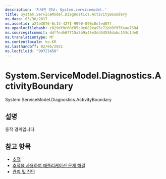 ```yaml
---
description: '자세한 정보: System.servicemodel.'
title: System.ServiceModel.Diagnostics.ActivityBoundary
ms.date: 03/30/2017
ms.assetid: a24e3076-0c14-4271-9990-090c0dfed07f
ms.openlocfilehash: c029df0c08f85c9c082ea95c72eb9f976eae7684
ms.sourcegitcommit: ddf7edb67715a5b9a45e3dd44536dabc153c1de0
ms.translationtype: MT
ms.contentlocale: ko-KR
ms.lasthandoff: 02/06/2021
ms.locfileid: "99727458"
---
```

# <a name="systemservicemodeldiagnosticsactivityboundary"></a>System.ServiceModel.Diagnostics.ActivityBoundary

System.ServiceModel.Diagnostics.ActivityBoundary  
  
## <a name="description"></a>설명  

 동작 경계입니다.  
  
## <a name="see-also"></a>참고 항목

- [추적](index.md)
- [추적을 사용하여 애플리케이션 문제 해결](using-tracing-to-troubleshoot-your-application.md)
- [관리 및 진단](../index.md)
